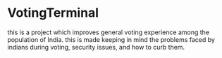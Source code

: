 # VotingTerminal
this is a project which improves general voting experience among the population of India. this is made keeping in mind the problems faced by indians during voting, security issues, and how to curb them. 
